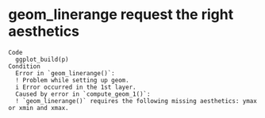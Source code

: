 # geom_linerange request the right aesthetics

    Code
      ggplot_build(p)
    Condition
      Error in `geom_linerange()`:
      ! Problem while setting up geom.
      i Error occurred in the 1st layer.
      Caused by error in `compute_geom_1()`:
      ! `geom_linerange()` requires the following missing aesthetics: ymax or xmin and xmax.

